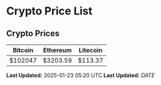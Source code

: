 # Crypto Price List

## Crypto Prices
| Bitcoin | Ethereum | Litecoin |
| ------- | -------- | -------- |
| $102047 | $3203.59 | $113.37 |
**Last Updated:** 2025-01-23 05:20 UTC
**Last Updated:** $DATE$
